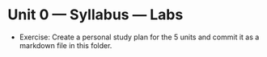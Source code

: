 # Unit 0 — Syllabus — Labs

- Exercise: Create a personal study plan for the 5 units and commit it as a markdown file in this folder.
